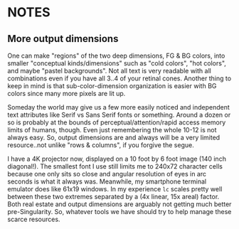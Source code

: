 NOTES
=====
More output dimensions
----------------------
One can make "regions" of the two deep dimensions, FG & BG colors, into smaller
"conceptual kinds/dimensions" such as "cold colors", "hot colors", and maybe
"pastel backgrounds".  Not all text is very readable with all combinations even
if you have all 3..4 of your retinal cones.  Another thing to keep in mind is
that sub-color-dimension organization is easier with BG colors since many more
pixels are lit up.

Someday the world may give us a few more easily noticed and independent text
attributes like Serif vs Sans Serif fonts or something.  Around a dozen or so
is probably at the bounds of perceptual/attention/rapid access memory limits
of humans, though.  Even just remembering the whole 10-12 is not always easy.
So, output dimensions are and always will be a very limited resource..not
unlike "rows & columns", if you forgive the segue.

I have a 4K projector now, displayed on a 10 foot by 6 foot image (140 inch
diagonal!).  The smallest font I use still limits me to 240x72 character cells
because one only sits so close and angular resolution of eyes in arc seconds
is what it always was.  Meanwhile, my smartphone terminal emulator does like
61x19 windows.  In my experience `lc` scales pretty well between these two
extremes separated by a (4x linear, 15x areal) factor.  Both real estate and
output dimensions are arguably not getting much better pre-Singularity.  So,
whatever tools we have should try to help manage these scarce resources.
